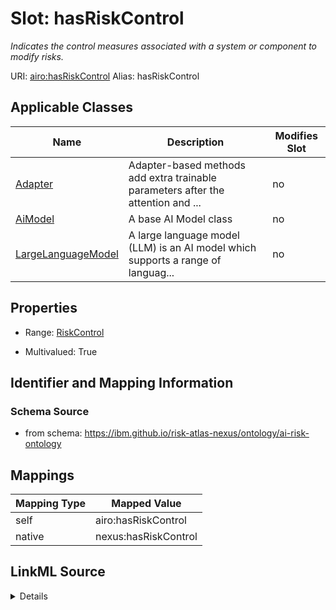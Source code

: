 

# Slot: hasRiskControl


_Indicates the control measures associated with a system or component to modify risks._





URI: [airo:hasRiskControl](https://w3id.org/airo#hasRiskControl)
Alias: hasRiskControl

<!-- no inheritance hierarchy -->





## Applicable Classes

| Name | Description | Modifies Slot |
| --- | --- | --- |
| [Adapter](Adapter.md) | Adapter-based methods add extra trainable parameters after the attention and ... |  no  |
| [AiModel](AiModel.md) | A base AI Model class |  no  |
| [LargeLanguageModel](LargeLanguageModel.md) | A large language model (LLM) is an AI model which supports a range of languag... |  no  |







## Properties

* Range: [RiskControl](RiskControl.md)

* Multivalued: True





## Identifier and Mapping Information







### Schema Source


* from schema: https://ibm.github.io/risk-atlas-nexus/ontology/ai-risk-ontology




## Mappings

| Mapping Type | Mapped Value |
| ---  | ---  |
| self | airo:hasRiskControl |
| native | nexus:hasRiskControl |




## LinkML Source

<details>
```yaml
name: hasRiskControl
description: Indicates the control measures associated with a system or component
  to modify risks.
from_schema: https://ibm.github.io/risk-atlas-nexus/ontology/ai-risk-ontology
rank: 1000
slot_uri: airo:hasRiskControl
alias: hasRiskControl
domain_of:
- AiModel
range: RiskControl
multivalued: true

```
</details>
